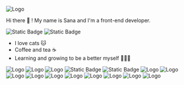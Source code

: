 

![Logo](https://media.giphy.com/media/HV0tHmPREaD0sIixmg/giphy.gif)


Hi there 👋 ! My name is Sana and I'm a front-end developer. 

![Static Badge](https://img.shields.io/badge/linkedin-blue?style=for-the-badge&link=https%3A%2F%2Fwww.linkedin.com%2Fin%2Fshana-shana%2F) ![Static Badge](https://img.shields.io/badge/website-pink?style=for-the-badge&link=https%3A%2F%2Fsanaisshana.github.io%2Fportfolio%2F)

- I love cats 🐱
- Coffee and tea ☕️
- Learning and growing to be a better myself 👩🏻‍💻

![Logo](https://img.shields.io/badge/TypeScript-007ACC?style=for-the-badge&logo=typescript&logoColor=white) ![Logo](https://img.shields.io/badge/JavaScript-F7DF1E?style=for-the-badge&logo=javascript&logoColor=black) ![Logo](https://img.shields.io/badge/Java-ED8B00?style=for-the-badge&logo=openjdk&logoColor=white) ![Static Badge](https://img.shields.io/badge/React-20232A?style=for-the-badge&logo=react&logoColor=61DAFB) ![Static Badge](https://img.shields.io/badge/Angular-DD0031?style=for-the-badge&logo=angular&logoColor=white) ![Logo](https://img.shields.io/badge/MongoDB-4EA94B?style=for-the-badge&logo=mongodb&logoColor=white) ![Logo](https://img.shields.io/badge/Node.js-43853D?style=for-the-badge&logo=node.js&logoColor=white) ![Logo](https://img.shields.io/badge/HTML-239120?style=for-the-badge&logo=html5&logoColor=white) ![Logo](https://img.shields.io/badge/CSS-239120?&style=for-the-badge&logo=css3&logoColor=white) ![Logo](https://img.shields.io/badge/Tailwind_CSS-38B2AC?style=for-the-badge&logo=tailwind-css&logoColor=white) ![Logo](https://img.shields.io/badge/Bootstrap-563D7C?style=for-the-badge&logo=bootstrap&logoColor=white) ![Logo](https://img.shields.io/badge/MySQL-00000F?style=for-the-badge&logo=mysql&logoColor=white) ![Logo](https://img.shields.io/badge/PostgreSQL-316192?style=for-the-badge&logo=postgresql&logoColor=white) ![Logo](https://img.shields.io/badge/GIT-E44C30?style=for-the-badge&logo=git&logoColor=white) ![Logo](https://img.shields.io/badge/Figma-F24E1E?style=for-the-badge&logo=figma&logoColor=white)




